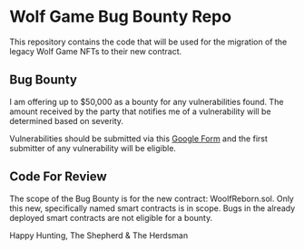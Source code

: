 # Wolf Game Bug Bounty Repo

This repository contains the code that will be used for the migration of the legacy Wolf Game NFTs to their new contract.

## Bug Bounty

I am offering up to $50,000 as a bounty for any vulnerabilities found. The amount received by the party that notifies me of a vulnerability will be determined based on severity.

Vulnerabilities should be submitted via this [Google Form](https://docs.google.com/forms/d/e/1FAIpQLSfWr5PxOq5NhFEG8jgPAG8IcTRDyj_X1M-RIwPNg8z6iBM3Kg/viewform) and the first submitter of any vulnerability will be eligible.

## Code For Review

The scope of the Bug Bounty is for the new contract: WoolfReborn.sol. Only this new, specifically named smart contracts is in scope. Bugs in the already deployed smart contracts are not eligible for a bounty.

Happy Hunting,
The Shepherd & The Herdsman